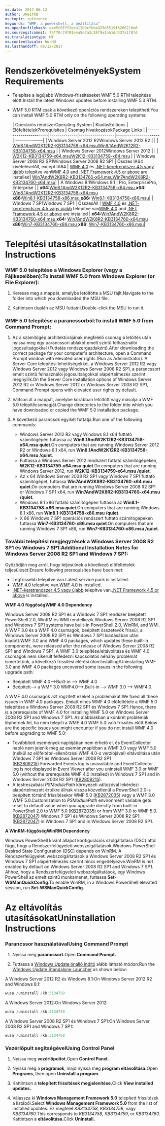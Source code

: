 ```yaml
---
ms.date: 2017-06-12
author: JKeithB
ms.topic: reference
keywords: "WMF, a powershell, a beállítása"
ms.openlocfilehash: e4e5c6fff2eea12b9cfbba325d5519f6266218e8
ms.sourcegitcommit: 75f70c7df01eea5e7a2c16f9a3ab1dd437a1f8fd
ms.translationtype: MT
ms.contentlocale: hu-HU
ms.lasthandoff: 06/12/2017
---
```

# <a name="system-requirements"></a><span data-ttu-id="90f13-102">Rendszerkövetelmények</span><span class="sxs-lookup"><span data-stu-id="90f13-102">System Requirements</span></span>

- <span data-ttu-id="90f13-103">Telepítse a legújabb Windows-frissítéseket WMF 5.0 RTM telepítése előtt.</span><span class="sxs-lookup"><span data-stu-id="90f13-103">Install the latest Windows updates before installing WMF 5.0 RTM.</span></span>
- <span data-ttu-id="90f13-104">WMF 5.0 RTM csak a következő operációs rendszereken telepítheti:</span><span class="sxs-lookup"><span data-stu-id="90f13-104">You can install WMF 5.0 RTM only on the following operating systems:</span></span>

    | <span data-ttu-id="90f13-105">Operációs rendszer</span><span class="sxs-lookup"><span data-stu-id="90f13-105">Operating System</span></span>       | <span data-ttu-id="90f13-106">Kiadás</span><span class="sxs-lookup"><span data-stu-id="90f13-106">Editions</span></span>         | <span data-ttu-id="90f13-107">Előfeltételek</span><span class="sxs-lookup"><span data-stu-id="90f13-107">Prerequisites</span></span>        |  <span data-ttu-id="90f13-108">Csomag hivatkozások</span><span class="sxs-lookup"><span data-stu-id="90f13-108">Package Links</span></span> |
    |------------------------|--------------|------------------|----------------------| --------------|
    | <span data-ttu-id="90f13-109">Windows Server 2012 R2</span><span class="sxs-lookup"><span data-stu-id="90f13-109">Windows Server 2012 R2</span></span> |  |  | [<span data-ttu-id="90f13-110">Win8.1AndW2K12R2-KB3134758-x64.msu</span><span class="sxs-lookup"><span data-stu-id="90f13-110">Win8.1AndW2K12R2-KB3134758-x64.msu</span></span>](http://go.microsoft.com/fwlink/?LinkId=717507) |
    | <span data-ttu-id="90f13-111">Windows Server 2012</span><span class="sxs-lookup"><span data-stu-id="90f13-111">Windows Server 2012</span></span>    |  |  | [<span data-ttu-id="90f13-112">W2K12-KB3134759-x64.msu</span><span class="sxs-lookup"><span data-stu-id="90f13-112">W2K12-KB3134759-x64.msu</span></span>](http://go.microsoft.com/fwlink/?LinkId=717506) |
    | <span data-ttu-id="90f13-113">Windows Server 2008 R2 SP1</span><span class="sxs-lookup"><span data-stu-id="90f13-113">Windows Server 2008 R2 SP1</span></span> | <span data-ttu-id="90f13-114">Összes IA64 kivételével</span><span class="sxs-lookup"><span data-stu-id="90f13-114">All, except IA64</span></span> | <span data-ttu-id="90f13-115">[WMF 4.0](http://www.microsoft.com/en-us/download/details.aspx?id=40855) és [.NET-keretrendszer 4.5 vagy újabb](https://msdn.microsoft.com/en-us/library/5a4x27ek.aspx) telepítve van</span><span class="sxs-lookup"><span data-stu-id="90f13-115">[WMF 4.0](http://www.microsoft.com/en-us/download/details.aspx?id=40855) and [.NET Framework 4.5 or above](https://msdn.microsoft.com/en-us/library/5a4x27ek.aspx) are installed</span></span>| [<span data-ttu-id="90f13-116">Win7AndW2K8R2-KB3134760-x64.msu</span><span class="sxs-lookup"><span data-stu-id="90f13-116">Win7AndW2K8R2-KB3134760-x64.msu</span></span>](http://go.microsoft.com/fwlink/?LinkId=717504)|
    | <span data-ttu-id="90f13-117">A Windows 8.1</span><span class="sxs-lookup"><span data-stu-id="90f13-117">Windows 8.1</span></span> | <span data-ttu-id="90f13-118">Pro, Enterprise</span><span class="sxs-lookup"><span data-stu-id="90f13-118">Pro, Enterprise</span></span> | | <span data-ttu-id="90f13-119">**x64:**[Win8.1AndW2K12R2-KB3134758-x64.msu  ](http://go.microsoft.com/fwlink/?LinkId=717507)</span><span class="sxs-lookup"><span data-stu-id="90f13-119">**x64:**  [Win8.1AndW2K12R2-KB3134758-x64.msu](http://go.microsoft.com/fwlink/?LinkId=717507)</span></span> </br> <span data-ttu-id="90f13-120">**x86:**[Win8.1-KB3134758-x86.msu  ](http://go.microsoft.com/fwlink/?LinkID=717963)</span><span class="sxs-lookup"><span data-stu-id="90f13-120">**x86:**  [Win8.1-KB3134758-x86.msu](http://go.microsoft.com/fwlink/?LinkID=717963)</span></span>|
    | <span data-ttu-id="90f13-121">Windows 7 SP1</span><span class="sxs-lookup"><span data-stu-id="90f13-121">Windows 7 SP1</span></span> | <span data-ttu-id="90f13-122">Összes</span><span class="sxs-lookup"><span data-stu-id="90f13-122">All</span></span> | <span data-ttu-id="90f13-123">[WMF 4.0](http://www.microsoft.com/en-us/download/details.aspx?id=40855) és [.NET-keretrendszer 4.5 vagy újabb](https://msdn.microsoft.com/en-us/library/5a4x27ek.aspx) telepítve van</span><span class="sxs-lookup"><span data-stu-id="90f13-123">[WMF 4.0](http://www.microsoft.com/en-us/download/details.aspx?id=40855) and [.NET Framework 4.5 or above](https://msdn.microsoft.com/en-us/library/5a4x27ek.aspx) are installed</span></span> | <span data-ttu-id="90f13-124">**x64:**[Win7AndW2K8R2-KB3134760-x64.msu  ](http://go.microsoft.com/fwlink/?LinkId=717504)</span><span class="sxs-lookup"><span data-stu-id="90f13-124">**x64:**  [Win7AndW2K8R2-KB3134760-x64.msu](http://go.microsoft.com/fwlink/?LinkId=717504)</span></span>  </br> <span data-ttu-id="90f13-125">**x86:**[Win7-KB3134760-x86.msu  ](http://go.microsoft.com/fwlink/?LinkID=717962)</span><span class="sxs-lookup"><span data-stu-id="90f13-125">**x86:**  [Win7-KB3134760-x86.msu](http://go.microsoft.com/fwlink/?LinkID=717962)</span></span>|

# <a name="installation-instructions"></a><span data-ttu-id="90f13-126">Telepítési utasításokat</span><span class="sxs-lookup"><span data-stu-id="90f13-126">Installation Instructions</span></span>

### <a name="to-install-wmf-50-from-windows-explorer-or-file-explorer"></a><span data-ttu-id="90f13-127">WMF 5.0 telepítése a Windows Explorer (vagy a Fájlkezelőben):</span><span class="sxs-lookup"><span data-stu-id="90f13-127">To install WMF 5.0 from Windows Explorer (or File Explorer):</span></span>

1. <span data-ttu-id="90f13-128">Keresse meg a mappát, amelybe letöltötte a MSU fájlt.</span><span class="sxs-lookup"><span data-stu-id="90f13-128">Navigate to the folder into which you downloaded the MSU file.</span></span>

2. <span data-ttu-id="90f13-129">Kattintson duplán az MSU futtatni.</span><span class="sxs-lookup"><span data-stu-id="90f13-129">Double-click the MSU to run it.</span></span>

### <a name="to-install-wmf-50-from-command-prompt"></a><span data-ttu-id="90f13-130">WMF 5.0 telepítése a parancssorból:</span><span class="sxs-lookup"><span data-stu-id="90f13-130">To install WMF 5.0 from Command Prompt:</span></span>

1. <span data-ttu-id="90f13-131">Az a számítógép architektúrájának megfelelő csomag a letöltés után nyissa meg egy parancssori ablakot emelt szintű felhasználói jogosultságokkal (Futtatás rendszergazdaként).</span><span class="sxs-lookup"><span data-stu-id="90f13-131">After downloading the correct package for your computer's architecture, open a Command Prompt window with elevated user rights (Run as Administrator).</span></span> <span data-ttu-id="90f13-132">A Server Core telepítési lehetőségekkel, a Windows Server 2012 R2 vagy Windows Server 2012 vagy Windows Server 2008 R2 SP1, a parancssort emelt szintű felhasználói jogosultságokkal alapértelmezés szerint megnyílik.</span><span class="sxs-lookup"><span data-stu-id="90f13-132">On the Server Core installation options of Windows Server 2012 R2 or Windows Server 2012 or Windows Server 2008 R2 SP1, Command Prompt opens with elevated user rights by default.</span></span>

2. <span data-ttu-id="90f13-133">Váltson át a mappát, amelybe korábban letöltött vagy másolja a WMF 5.0 telepítőcsomagját.</span><span class="sxs-lookup"><span data-stu-id="90f13-133">Change directories to the folder into which you have downloaded or copied the WMF 5.0 installation package.</span></span>

3. <span data-ttu-id="90f13-134">A következő parancsok egyikét futtatja:</span><span class="sxs-lookup"><span data-stu-id="90f13-134">Run one of the following commands:</span></span>
    - <span data-ttu-id="90f13-135">Windows Server 2012 R2 vagy Windows 8.1 x64 futtató számítógépén futtassa az **Win8.1AndW2K12R2-KB3134758-x64.msu quiet**.</span><span class="sxs-lookup"><span data-stu-id="90f13-135">On computers that are running Windows Server 2012 R2 or Windows 8.1 x64, run **Win8.1AndW2K12R2-KB3134758-x64.msu /quiet**.</span></span>
    - <span data-ttu-id="90f13-136">Futtassa a Windows Server 2012 rendszert futtató számítógépeken, **W2K12-KB3134759-x64.msu quiet**.</span><span class="sxs-lookup"><span data-stu-id="90f13-136">On computers that are running Windows Server 2012, run **W2K12-KB3134759-x64.msu /quiet**.</span></span>
    - <span data-ttu-id="90f13-137">Az x 64 Windows Server 2008 R2 SP1 vagy Windows 7 SP1 futtató számítógépet, futtassa **Win7AndW2K8R2-KB3134760-x64.msu quiet**.</span><span class="sxs-lookup"><span data-stu-id="90f13-137">On computers that are running Windows Server 2008 R2 SP1 or Windows 7 SP1 x64, run **Win7AndW2K8R2-KB3134760-x64.msu /quiet**.</span></span>
    - <span data-ttu-id="90f13-138">Windows 8.1 x86 futtató számítógépén futtassa az **Win8.1-KB3134758-x86.msu quiet**.</span><span class="sxs-lookup"><span data-stu-id="90f13-138">On computers that are running Windows 8.1 x86, run **Win8.1-KB3134758-x86.msu /quiet**.</span></span>
    - <span data-ttu-id="90f13-139">X 86 Windows 7 SP1 operációs rendszert futtató számítógépeken futtassa **Win7-KB3134760-x86.msu quiet**.</span><span class="sxs-lookup"><span data-stu-id="90f13-139">On computers that are running Windows 7 SP1 x86, run **Win7-KB3134760-x86.msu /quiet**.</span></span>

### <a name="additional-installation-notes-for-windows-server-2008-r2-sp1-and-windows-7-sp1"></a><span data-ttu-id="90f13-140">További telepítési megjegyzések a Windows Server 2008 R2 SP1 és Windows 7 SP1:</span><span class="sxs-lookup"><span data-stu-id="90f13-140">Additional Installation Notes for Windows Server 2008 R2 SP1 and Windows 7 SP1:</span></span>

<span data-ttu-id="90f13-141">Győződjön meg arról, hogy teljesülnek a következő előfeltételek teljesülését:</span><span class="sxs-lookup"><span data-stu-id="90f13-141">Ensure following prerequisites have been met:</span></span>
- <span data-ttu-id="90f13-142">Legfrissebb telepítve van.</span><span class="sxs-lookup"><span data-stu-id="90f13-142">Latest service pack is installed.</span></span>
- <span data-ttu-id="90f13-143">[WMF 4.0](http://www.microsoft.com/en-us/download/details.aspx?id=40855) telepítve van.</span><span class="sxs-lookup"><span data-stu-id="90f13-143">[WMF 4.0](http://www.microsoft.com/en-us/download/details.aspx?id=40855) is installed.</span></span>
- <span data-ttu-id="90f13-144">[.NET-keretrendszer 4.5 vagy újabb](https://msdn.microsoft.com/en-us/library/5a4x27ek.aspx) telepítve van.</span><span class="sxs-lookup"><span data-stu-id="90f13-144">[.NET Framework 4.5 or above](https://msdn.microsoft.com/en-us/library/5a4x27ek.aspx) is installed.</span></span>

<span data-ttu-id="90f13-145">**WMF 4.0 függőség**</span><span class="sxs-lookup"><span data-stu-id="90f13-145">**WMF 4.0 Dependency**</span></span>

<span data-ttu-id="90f13-146">Windows Server 2008 R2 SP1 és a Windows 7 SP1 rendszer beépített PowerShell 2.0, WinRM és WMI rendelkezik.</span><span class="sxs-lookup"><span data-stu-id="90f13-146">Windows Server 2008 R2 SP1 and Windows 7 SP1 systems have built-in PowerShell 2.0, WinRM, and WMI.</span></span> <span data-ttu-id="90f13-147">A WMF 3.0 és a WMF 4.0 csomagok, beépített összetevők frissül, a Windows Server 2008 R2 SP1 és Windows 7 SP1 kiadásában után kiadott.</span><span class="sxs-lookup"><span data-stu-id="90f13-147">WMF 3.0 and WMF 4.0 packages, which updates these built-in components, were released after the release of Windows Server 2008 R2 SP1 and Windows 7 SP1.</span></span> <span data-ttu-id="90f13-148">A WMF 3.0 telepítése/eltávolítása és WMF 4.0 csomagok nem sikerült felfedezni kapcsolatos néhány problémát ismertetünk, a következő frissítési elérési úton:</span><span class="sxs-lookup"><span data-stu-id="90f13-148">Installing/Uninstalling WMF 3.0 and WMF 4.0 packages uncovered some issues in the following upgrade path:</span></span>

- <span data-ttu-id="90f13-149">Beépített WMF 4.0--></span><span class="sxs-lookup"><span data-stu-id="90f13-149">Built-in --> WMF 4.0</span></span>
- <span data-ttu-id="90f13-150">Beépített--> a WMF 3.0 WMF4.0-->.</span><span class="sxs-lookup"><span data-stu-id="90f13-150">Built-in --> WMF 3.0 --> WMF4.0.</span></span> 

<span data-ttu-id="90f13-151">A WMF 4.0 csomagok azt rögzített ezeket a problémákat.</span><span class="sxs-lookup"><span data-stu-id="90f13-151">We fixed all these issues in WMF 4.0 packages.</span></span> <span data-ttu-id="90f13-152">Emiatt nincs WMF 4.0 előfeltétele a WMF 5.0 telepítése a Windows Server 2008 R2 SP1 és Windows 7 SP1.</span><span class="sxs-lookup"><span data-stu-id="90f13-152">Hence, there is a prerequisite of WMF 4.0 for installing WMF 5.0 on Windows Server 2008 R2 SP1 and Windows 7 SP1.</span></span> <span data-ttu-id="90f13-153">Az alábbiakban a konkrét problémák léphetnek fel, ha nem telepíti a WMF 4.0 WMF 5.0 való frissítés előtt:</span><span class="sxs-lookup"><span data-stu-id="90f13-153">Below are the specific issues you might encounter if you do not install WMF 4.0 before upgrading to WMF 5.0:</span></span>

- <span data-ttu-id="90f13-154">Továbbított események naplójában nem érhető el, és EventCollector napló nem jelenik meg az eseménynaplóban a WMF 3.0 vagy WMF 5.0 (nélkül az előfeltétel-ellenőrzési WMF 4.0-s verziójával) eltávolítása után Windows 7 SP1 és Windows Server 2008 R2 SP1 ([KB2809215](https://support.microsoft.com/en-us/kb/2809215)).</span><span class="sxs-lookup"><span data-stu-id="90f13-154">Forwarded Events log is unavailable and EventCollector log is not displayed in Event Viewer after you uninstall WMF 3.0 or WMF 5.0 (without the prerequisite WMF 4.0 installed) in Windows 7 SP1 and in Windows Server 2008 R2 SP1 ([KB2809215](https://support.microsoft.com/en-us/kb/2809215)).</span></span>
- <span data-ttu-id="90f13-155">A testreszabási *PSModulePath* környezeti változóval lekérdezi alapértelmezett értékre állnak vissza közvetlenül a PowerShell 2.0-s beépített történő frissítésekor WMF 5.0 ([KB2872035](https://support.microsoft.com/en-us/kb/2872035)) vagy a WMF 3.0 WMF 5.0.</span><span class="sxs-lookup"><span data-stu-id="90f13-155">Customization to *PSModulePath* environment variable gets reset to default value when you upgrade directly from built-in PowerShell 2.0 to WMF 5.0 ([KB2872035](https://support.microsoft.com/en-us/kb/2872035)) or from WMF 3.0 to WMF 5.0.</span></span> <span data-ttu-id="90f13-156">([KB2872047](https://support.microsoft.com/en-us/kb/2872047)) Windows 7 SP1 és Windows Server 2008 R2 SP1.</span><span class="sxs-lookup"><span data-stu-id="90f13-156">([KB2872047](https://support.microsoft.com/en-us/kb/2872047)) in Windows 7 SP1 and in Windows Server 2008 R2 SP1.</span></span>

<span data-ttu-id="90f13-157">**A WinRM-függőség**</span><span class="sxs-lookup"><span data-stu-id="90f13-157">**WinRM Dependency**</span></span>

<span data-ttu-id="90f13-158">Windows PowerShell kívánt állapot konfigurációs szolgáltatása (DSC) attól függ, hogy a Rendszerfelügyeleti webszolgáltatások.</span><span class="sxs-lookup"><span data-stu-id="90f13-158">Windows PowerShell Desired State Configuration (DSC) depends on WinRM.</span></span> <span data-ttu-id="90f13-159">A Rendszerfelügyeleti webszolgáltatások a Windows Server 2008 R2 SP1 és Windows 7 SP1 alapértelmezés szerint nincs engedélyezve.</span><span class="sxs-lookup"><span data-stu-id="90f13-159">WinRM is not enabled by default on Windows Server 2008 R2 SP1 and Windows 7 SP1.</span></span> <span data-ttu-id="90f13-160">Ahhoz, hogy a Rendszerfelügyeleti webszolgáltatások, egy Windows PowerShell az emelt szintű munkamenet, futtassa **Set-WSManQuickConfig**.</span><span class="sxs-lookup"><span data-stu-id="90f13-160">To enable WinRM, in a Windows PowerShell elevated session, run **Set-WSManQuickConfig**.</span></span>

# <a name="uninstallation-instructions"></a><span data-ttu-id="90f13-161">Az eltávolítás utasításokat</span><span class="sxs-lookup"><span data-stu-id="90f13-161">Uninstallation Instructions</span></span>

### <a name="using-command-prompt"></a><span data-ttu-id="90f13-162">Parancssor használatával</span><span class="sxs-lookup"><span data-stu-id="90f13-162">Using Command Prompt</span></span>

1.  <span data-ttu-id="90f13-163">Nyissa meg **parancssort.**</span><span class="sxs-lookup"><span data-stu-id="90f13-163">Open **Command Prompt.**</span></span>

2.  <span data-ttu-id="90f13-164">Futtassa a [Windows Update önálló indító](https://support.microsoft.com/en-us/kb/934307) alább látható módon:</span><span class="sxs-lookup"><span data-stu-id="90f13-164">Run the [Windows Update Standalone Launcher](https://support.microsoft.com/en-us/kb/934307) as shown below:</span></span>

<span data-ttu-id="90f13-165">A Windows Server 2012 R2 és Windows 8.1:</span><span class="sxs-lookup"><span data-stu-id="90f13-165">On Windows Server 2012 R2 and Windows 8.1:</span></span>
```powershell
wusa /uninstall /kb:3134758
```
<span data-ttu-id="90f13-166">A Windows Server 2012:</span><span class="sxs-lookup"><span data-stu-id="90f13-166">On Windows Server 2012:</span></span>
```powershell
wusa /uninstall /kb:3134759
```
<span data-ttu-id="90f13-167">A Windows Server 2008 R2 SP1 és Windows 7 SP1:</span><span class="sxs-lookup"><span data-stu-id="90f13-167">On Windows Server 2008 R2 SP1 and Windows 7 SP1:</span></span>
```powershell
wusa /uninstall /kb:3134760
```

### <a name="using-control-panel"></a><span data-ttu-id="90f13-168">Vezérlőpult segítségével</span><span class="sxs-lookup"><span data-stu-id="90f13-168">Using Control Panel</span></span>

1.  <span data-ttu-id="90f13-169">Nyissa meg **vezérlőpultot.**</span><span class="sxs-lookup"><span data-stu-id="90f13-169">Open **Control Panel.**</span></span>

2.  <span data-ttu-id="90f13-170">Nyissa meg a **programok**, majd nyissa meg **program eltávolítása.**</span><span class="sxs-lookup"><span data-stu-id="90f13-170">Open **Programs**, then open **Uninstall a program.**</span></span>

3.  <span data-ttu-id="90f13-171">Kattintson a **telepített frissítések megjelenítése.**</span><span class="sxs-lookup"><span data-stu-id="90f13-171">Click **View installed updates.**</span></span>

4.  <span data-ttu-id="90f13-172">Válassza ki **Windows Management Framework 5.0** telepített frissítések a listából.</span><span class="sxs-lookup"><span data-stu-id="90f13-172">Select **Windows Management Framework 5.0** from the list of installed updates.</span></span> <span data-ttu-id="90f13-173">Ez megfelel *KB3134758*, *KB3134759*, vagy *KB3134760*.</span><span class="sxs-lookup"><span data-stu-id="90f13-173">This corresponds to *KB3134758*, *KB3134759*, or *KB3134760*.</span></span> <span data-ttu-id="90f13-174">Kattintson a **eltávolítása.**</span><span class="sxs-lookup"><span data-stu-id="90f13-174">Click **Uninstall.**</span></span>

